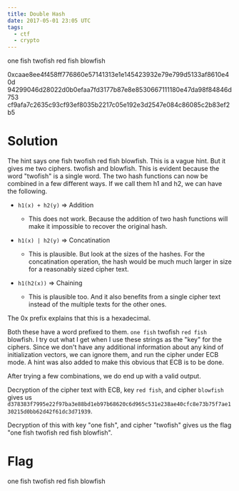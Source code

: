 ```yaml
---
title: Double Hash
date: 2017-05-01 23:05 UTC
tags:
  - ctf 
  - crypto
---
```


one fish twofish red fish blowfish

0xcaae8ee4f458ff776860e57141313e1e145423932e79e799d5133af8610e40d
94299046d28022d0b0efaa7fd3177b87e8e8530667111180e47da98f84846d753
cf9afa7c2635c93cf93ef8035b2217c05e192e3d2547e084c86085c2b83ef2b5


Solution
========

The hint says one fish twofish red fish blowfish. This is a vague hint. But it gives me two ciphers. twofish and blowfish. This is evident because the word "twofish" is a single word. The two hash functions can now be combined in a few different ways. If we call them h1 and h2, we can have the following.

* `h1(x) + h2(y)` => Addition 
	* This does not work. Because the addition of two hash functions will make it impossible to recover the original hash.

* `h1(x) | h2(y)` => Concatination
	* This is plausible. But look at the sizes of the hashes. For the concatination operation, the hash would be much much larger in size for a reasonably sized cipher text. 

* `h1(h2(x))` => Chaining
	* This is plausible too. And it also benefits from a single cipher text instead of the multiple texts for the other ones.

The 0x prefix explains that this is a hexadecimal.

Both these have a word prefixed to them. `one fish` twofish `red fish` blowfish. I try out what I get when I use these strings as the "key" for the ciphers. Since we don't have any additional information about any kind of initialization vectors, we can ignore them, and run the cipher under ECB mode. A hint was also added to make this obvious that ECB is to be done.

After trying a few combinations, we do end up with a valid output. 

Decryption of the cipher text with ECB, key `red fish`, and cipher `blowfish` gives us `d378383f7995e22f97ba3e88bd1eb97b68620c6d965c531e238ae40cfc8e73b75f7ae130215d0bb62d42f61dc3d71939`.

Decryption of this with key "one fish", and cipher "twofish" gives us the flag "one fish twofish red fish blowfish".

Flag
====
one fish twofish red fish blowfish

